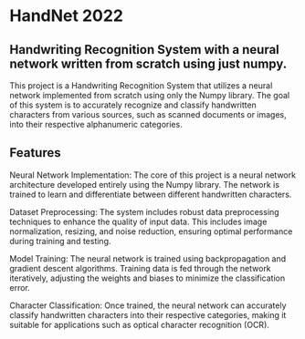# HandNet 2022


## Handwriting Recognition System with a neural network written from scratch using just numpy.  

This project is a Handwriting Recognition System that utilizes a neural network implemented from scratch using only the Numpy library. The goal of this system is to accurately recognize and classify handwritten characters from various sources, such as scanned documents or images, into their respective alphanumeric categories.

## Features
Neural Network Implementation: The core of this project is a neural network architecture developed entirely using the Numpy library. The network is trained to learn and differentiate between different handwritten characters.

Dataset Preprocessing: The system includes robust data preprocessing techniques to enhance the quality of input data. This includes image normalization, resizing, and noise reduction, ensuring optimal performance during training and testing.

Model Training: The neural network is trained using backpropagation and gradient descent algorithms. Training data is fed through the network iteratively, adjusting the weights and biases to minimize the classification error.

Character Classification: Once trained, the neural network can accurately classify handwritten characters into their respective categories, making it suitable for applications such as optical character recognition (OCR).
